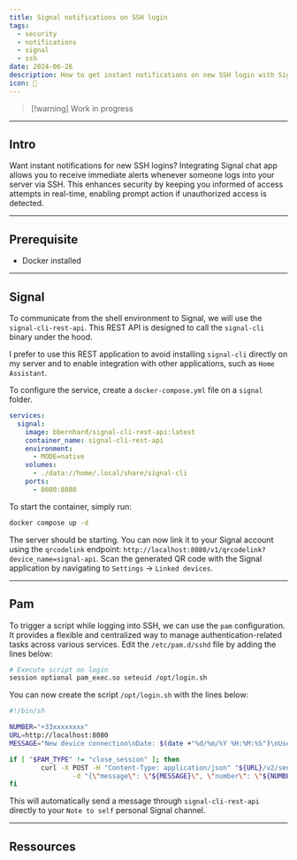 ```yaml
---
title: Signal notifications on SSH login
tags:
  - security
  - notifications
  - signal
  - ssh
date: 2024-06-26
description: How to get instant notifications on new SSH login with Signal chat app
icon: 🔔
---
```

> [!warning] Work in progress

---

## Intro

Want instant notifications for new SSH logins? Integrating Signal chat app allows you to receive immediate alerts whenever someone logs into your server via SSH. This enhances security by keeping you informed of access attempts in real-time, enabling prompt action if unauthorized access is detected.

---
## Prerequisite

- Docker installed

---
## Signal

To communicate from the shell environment to Signal, we will use the `signal-cli-rest-api`. This REST API is designed to call the `signal-cli` binary under the hood.

I prefer to use this REST application to avoid installing `signal-cli` directly on my server and to enable integration with other applications, such as `Home Assistant`.

To configure the service, create a `docker-compose.yml` file on a `signal` folder.

```yml
services:
  signal:
    image: bbernhard/signal-cli-rest-api:latest
    container_name: signal-cli-rest-api
    environment:
      - MODE=native
    volumes:
      - ./data://home/.local/share/signal-cli
    ports:
      - 8080:8080
```

To start the container, simply run:

```bash
docker compose up -d
```

The server should be starting. You can now link it to your Signal account using the `qrcodelink` endpoint: `http://localhost:8080/v1/qrcodelink?device_name=signal-api`. Scan the generated QR code with the Signal application by navigating to `Settings` -> `Linked devices`.


---
## Pam

To trigger a script while logging into SSH, we can use the `pam` configuration. It provides a flexible and centralized way to manage authentication-related tasks across various services. Edit the `/etc/pam.d/sshd` file by adding the lines below:

```bash
# Execute script on login
session optional pam_exec.so seteuid /opt/login.sh
```

You can now create the script  `/opt/login.sh` with the lines below:

```bash
#!/bin/sh

NUMBER="+33xxxxxxxx"
URL=http://localhost:8080
MESSAGE="New device connection\nDate: $(date +"%d/%m/%Y %H:%M:%S")\nUser: ${PAM_USER}\nIp: ${PAM_RHOST}"

if [ "$PAM_TYPE" != "close_session" ]; then
        curl -X POST -H "Content-Type: application/json" "${URL}/v2/send" \
                -d "{\"message\": \"${MESSAGE}\", \"number\": \"${NUMBER}\", \"recipients\": [ \"${NUMBER}\" ]}"
fi
```

This will automatically send a message through `signal-cli-rest-api` directly to your `Note to self` personal Signal channel.

---
## Ressources
